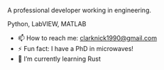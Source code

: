 <!--
**NickSebClark/NickSebClark** is a ✨ _special_ ✨ repository because its `README.md` (this file) appears on your GitHub profile.

Here are some ideas to get you started:

- 🔭 I’m currently working on ...
-
- 👯 I’m looking to collaborate on ...
- 🤔 I’m looking for help with ...
- 💬 Ask me about ...

- 😄 Pronouns: ...

-->

A professional developer working in engineering.

Python, LabVIEW, MATLAB

- 📫 How to reach me: clarknick1990@gmail.com
- ⚡ Fun fact: I have a PhD in microwaves!
- 🌱 I’m currently learning Rust
